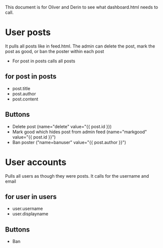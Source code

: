 This document is for Oliver and Derin to see what dashboard.html needs to call.

# User posts
It pulls all posts like in feed.html. The admin can delete the post, mark the post as good, or ban the poster within each post
* For post in posts calls all posts
## for post in posts
* post.title
* post.author
* post.content
## Buttons
* Delete post (name="delete" value="{{ post.id }})
* Mark good which hides post from admin feed (name="markgood" value="{{ post.id }}")
* Ban poster ("name=banuser" value="{{ post.author }}")

# User accounts
Pulls all users as though they were posts. It calls for the username and email
## for user in users 
* user.username
* user.displayname
## Buttons
* Ban